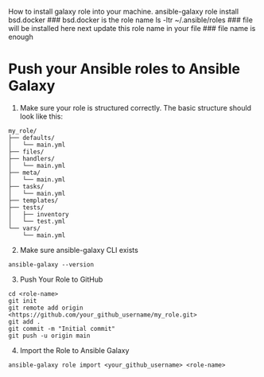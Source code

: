 How to install galaxy role into your machine.
ansible-galaxy role install bsd.docker  ###  bsd.docker is the role name
ls -ltr ~/.ansible/roles                ### file will be installed here
next update this role name in your file  ### file name is enough


# Push your Ansible roles to Ansible Galaxy

1. Make sure your role is structured correctly. The basic structure should look like this:

```
my_role/
├── defaults/
│   └── main.yml
├── files/
├── handlers/
│   └── main.yml
├── meta/
│   └── main.yml
├── tasks/
│   └── main.yml
├── templates/
├── tests/
│   ├── inventory
│   └── test.yml
└── vars/
    └── main.yml
```

2. Make sure ansible-galaxy CLI exists

```
ansible-galaxy --version
```

3. Push Your Role to GitHub

```
cd <role-name>
git init
git remote add origin <https://github.com/your_github_username/my_role.git>
git add .
git commit -m "Initial commit"
git push -u origin main
```

4. Import the Role to Ansible Galaxy

```
ansible-galaxy role import <your_github_username> <role-name>
```
